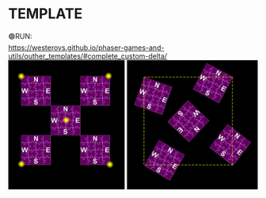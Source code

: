 # TEMPLATE
🟢RUN:<br>
https://westerovs.github.io/phaser-games-and-utils/outher_templates/#complete_custom-delta/
<br>
<img src="cover.png">
